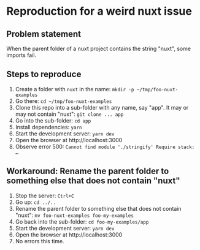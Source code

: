 # Reproduction for a weird nuxt issue

## Problem statement

When the parent folder of a nuxt project contains the string "nuxt", some imports fail.

## Steps to reproduce

1. Create a folder with `nuxt` in the name: `mkdir -p ~/tmp/foo-nuxt-examples`
2. Go there: `cd ~/tmp/foo-nuxt-examples`
3. Clone this repo into a sub-folder with any name, say "app". It may or may not contain "nuxt": `git clone ... app`
4. Go into the sub-folder: `cd app`
5. Install dependencies: `yarn`
6. Start the development server: `yarn dev`
7. Open the browser at http://localhost:3000
8. Observe error 500: `Cannot find module './stringify' Require stack: …`

## Workaround: Rename the parent folder to something else that does not contain "nuxt"

1. Stop the server: `Ctrl+C`
2. Go up: `cd ../..`
3. Rename the parent folder to something else that does not contain "nuxt": `mv foo-nuxt-examples foo-my-examples`
4. Go back into the sub-folder: `cd foo-my-examples/app`
5. Start the development server: `yarn dev`
6. Open the browser at http://localhost:3000
7. No errors this time.
